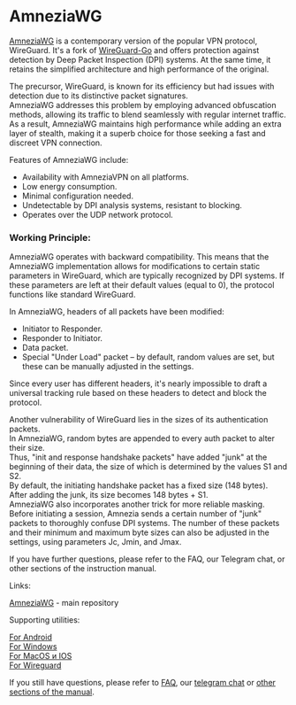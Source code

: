 # AmneziaWG

[AmneziaWG] is a contemporary version of the popular VPN protocol, WireGuard. It's a fork of [WireGuard-Go] and offers protection against detection by Deep Packet Inspection (DPI) systems. At the same time, it retains the simplified architecture and high performance of the original.

The precursor, WireGuard, is known for its efficiency but had issues with detection due to its distinctive packet signatures. \
AmneziaWG addresses this problem by employing advanced obfuscation methods, allowing its traffic to blend seamlessly with regular internet traffic. \
As a result, AmneziaWG maintains high performance while adding an extra layer of stealth, making it a superb choice for those seeking a fast and discreet VPN connection.

Features of AmneziaWG include:

- Availability with AmneziaVPN on all platforms.
- Low energy consumption.
- Minimal configuration needed.
- Undetectable by DPI analysis systems, resistant to blocking.
- Operates over the UDP network protocol.


### Working Principle: ###

AmneziaWG operates with backward compatibility. This means that the AmneziaWG implementation allows for modifications to certain static parameters in WireGuard, which are typically recognized by DPI systems. If these parameters are left at their default values (equal to 0), the protocol functions like standard WireGuard.

In AmneziaWG, headers of all packets have been modified:

- Initiator to Responder.
- Responder to Initiator.
- Data packet.
- Special "Under Load" packet – by default, random values are set, but these can be manually adjusted in the settings.


Since every user has different headers, it's nearly impossible to draft a universal tracking rule based on these headers to detect and block the protocol.

Another vulnerability of WireGuard lies in the sizes of its authentication
packets. \
In AmneziaWG, random bytes are appended to every auth packet to alter their size. \
Thus, "init and response handshake packets" have added "junk" at the beginning of their data, the size of which is determined by the values S1 and S2. \
By default, the initiating handshake packet has a fixed size (148 bytes). After adding the junk, its size becomes 148 bytes + S1. \
AmneziaWG also incorporates another trick for more reliable masking. Before initiating a session, Amnezia sends a certain number of "junk" packets to thoroughly confuse DPI systems. The number of these packets and their minimum and maximum byte sizes can also be adjusted in the settings, using parameters Jc, Jmin, and Jmax.

If you have further questions, please refer to the FAQ, our Telegram chat, or other sections of the instruction manual.


Links:

[AmneziaWG] - main repository

Supporting utilities:

[For Android]   
[For Windows]   
[For MacOS и IOS]     
[For Wireguard] 


If you still have questions, please refer to [FAQ], our [telegram chat] or [other sections of the manual].

[amnezia-site-ext-link]: https://amnezia-web-nx1r.vercel.app
[about-int-link]: /about
[FAQ]: ../faq 
[telegram chat]: https://t.me/amnezia_vpn
[other sections of the manual]:  ../instructions
[AmneziaWG]: https://github.com/amnezia-vpn/amnezia-wg
[For Android]: https://github.com/amnezia-vpn/awg-android
[For Windows]: https://github.com/amnezia-vpn/awg-windows
[For MacOS и IOS]: https://github.com/amnezia-vpn/awg-apple
[For Wireguard]: https://github.com/amnezia-vpn/amnezia-wg-tools
[WireGuard-Go]: https://github.com/WireGuard/wireguard-go






